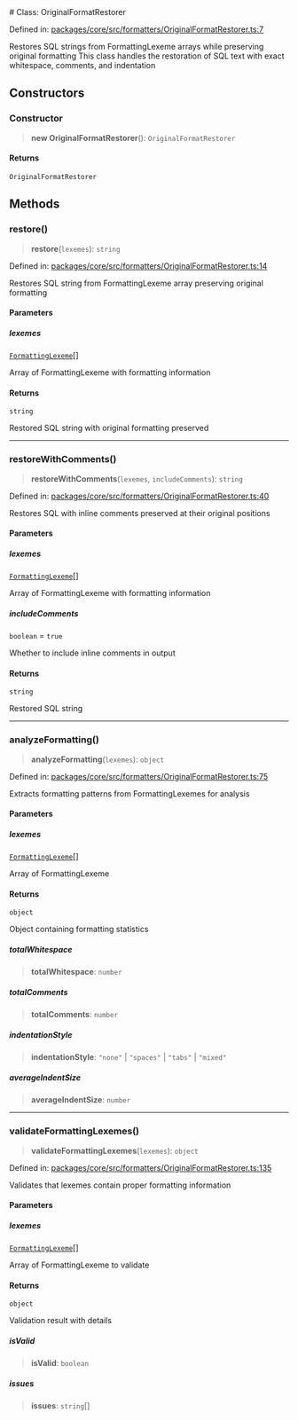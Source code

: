 <div v-pre>
# Class: OriginalFormatRestorer

Defined in: [packages/core/src/formatters/OriginalFormatRestorer.ts:7](https://github.com/mk3008/rawsql-ts/blob/3b53f17d700cf976ce5c49b674a04b41eeb14c40/packages/core/src/formatters/OriginalFormatRestorer.ts#L7)

Restores SQL strings from FormattingLexeme arrays while preserving original formatting
This class handles the restoration of SQL text with exact whitespace, comments, and indentation

## Constructors

### Constructor

> **new OriginalFormatRestorer**(): `OriginalFormatRestorer`

#### Returns

`OriginalFormatRestorer`

## Methods

### restore()

> **restore**(`lexemes`): `string`

Defined in: [packages/core/src/formatters/OriginalFormatRestorer.ts:14](https://github.com/mk3008/rawsql-ts/blob/3b53f17d700cf976ce5c49b674a04b41eeb14c40/packages/core/src/formatters/OriginalFormatRestorer.ts#L14)

Restores SQL string from FormattingLexeme array preserving original formatting

#### Parameters

##### lexemes

[`FormattingLexeme`](../interfaces/FormattingLexeme.md)[]

Array of FormattingLexeme with formatting information

#### Returns

`string`

Restored SQL string with original formatting preserved

***

### restoreWithComments()

> **restoreWithComments**(`lexemes`, `includeComments`): `string`

Defined in: [packages/core/src/formatters/OriginalFormatRestorer.ts:40](https://github.com/mk3008/rawsql-ts/blob/3b53f17d700cf976ce5c49b674a04b41eeb14c40/packages/core/src/formatters/OriginalFormatRestorer.ts#L40)

Restores SQL with inline comments preserved at their original positions

#### Parameters

##### lexemes

[`FormattingLexeme`](../interfaces/FormattingLexeme.md)[]

Array of FormattingLexeme with formatting information

##### includeComments

`boolean` = `true`

Whether to include inline comments in output

#### Returns

`string`

Restored SQL string

***

### analyzeFormatting()

> **analyzeFormatting**(`lexemes`): `object`

Defined in: [packages/core/src/formatters/OriginalFormatRestorer.ts:75](https://github.com/mk3008/rawsql-ts/blob/3b53f17d700cf976ce5c49b674a04b41eeb14c40/packages/core/src/formatters/OriginalFormatRestorer.ts#L75)

Extracts formatting patterns from FormattingLexemes for analysis

#### Parameters

##### lexemes

[`FormattingLexeme`](../interfaces/FormattingLexeme.md)[]

Array of FormattingLexeme

#### Returns

`object`

Object containing formatting statistics

##### totalWhitespace

> **totalWhitespace**: `number`

##### totalComments

> **totalComments**: `number`

##### indentationStyle

> **indentationStyle**: `"none"` \| `"spaces"` \| `"tabs"` \| `"mixed"`

##### averageIndentSize

> **averageIndentSize**: `number`

***

### validateFormattingLexemes()

> **validateFormattingLexemes**(`lexemes`): `object`

Defined in: [packages/core/src/formatters/OriginalFormatRestorer.ts:135](https://github.com/mk3008/rawsql-ts/blob/3b53f17d700cf976ce5c49b674a04b41eeb14c40/packages/core/src/formatters/OriginalFormatRestorer.ts#L135)

Validates that lexemes contain proper formatting information

#### Parameters

##### lexemes

[`FormattingLexeme`](../interfaces/FormattingLexeme.md)[]

Array of FormattingLexeme to validate

#### Returns

`object`

Validation result with details

##### isValid

> **isValid**: `boolean`

##### issues

> **issues**: `string`[]
</div>
